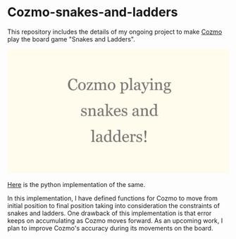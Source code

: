 # Cozmo-snakes-and-ladders

This repository includes the details of my ongoing project to make [Cozmo](https://www.anki.com/en-us/cozmo) play the board game "Snakes and Ladders".

[![video](https://github.com/1siddhi7/Cozmo-snakes-and-ladders/blob/master/video.png)](https://youtu.be/ll2K65WT30k)

[Here](https://github.com/1siddhi7/Cozmo-snakes-and-ladders/blob/master/game.py) is the python implementation of the same.

In this implementation, I have defined functions for Cozmo to move from initial position to final position taking into consideration the constraints of snakes and ladders. One drawback of this implementation is that error keeps on accumulating as Cozmo moves forward. As an upcoming work, I plan to improve Cozmo's accuracy during its movements on the board.


